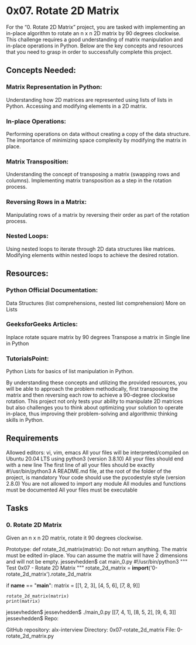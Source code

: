 # 0x07. Rotate 2D Matrix
For the “0. Rotate 2D Matrix” project, you are tasked with implementing an in-place algorithm to rotate an n x n 2D matrix by 90 degrees clockwise. This challenge requires a good understanding of matrix manipulation and in-place operations in Python. Below are the key concepts and resources that you need to grasp in order to successfully complete this project.

## Concepts Needed:

### Matrix Representation in Python:
Understanding how 2D matrices are represented using lists of lists in Python.
Accessing and modifying elements in a 2D matrix.

### In-place Operations:
Performing operations on data without creating a copy of the data structure.
The importance of minimizing space complexity by modifying the matrix in place.

### Matrix Transposition:
Understanding the concept of transposing a matrix (swapping rows and columns).
Implementing matrix transposition as a step in the rotation process.

### Reversing Rows in a Matrix:
Manipulating rows of a matrix by reversing their order as part of the rotation process.

### Nested Loops:
Using nested loops to iterate through 2D data structures like matrices.
Modifying elements within nested loops to achieve the desired rotation.

## Resources:
### Python Official Documentation:
Data Structures (list comprehensions, nested list comprehension)
More on Lists

### GeeksforGeeks Articles:
Inplace rotate square matrix by 90 degrees
Transpose a matrix in Single line in Python

### TutorialsPoint:
Python Lists for basics of list manipulation in Python.

By understanding these concepts and utilizing the provided resources, you will be able to approach the problem methodically, first transposing the matrix and then reversing each row to achieve a 90-degree clockwise rotation. This project not only tests your ability to manipulate 2D matrices but also challenges you to think about optimizing your solution to operate in-place, thus improving their problem-solving and algorithmic thinking skills in Python.

## Requirements
Allowed editors: vi, vim, emacs
All your files will be interpreted/compiled on Ubuntu 20.04 LTS using python3 (version 3.8.10)
All your files should end with a new line
The first line of all your files should be exactly #!/usr/bin/python3
A README.md file, at the root of the folder of the project, is mandatory
Your code should use the pycodestyle style (version 2.8.0)
You are not allowed to import any module
All modules and functions must be documented
All your files must be executable

## Tasks
### 0. Rotate 2D Matrix
Given an n x n 2D matrix, rotate it 90 degrees clockwise.

Prototype: def rotate_2d_matrix(matrix):
Do not return anything. The matrix must be edited in-place.
You can assume the matrix will have 2 dimensions and will not be empty.
jessevhedden$ cat main_0.py
#!/usr/bin/python3
"""
Test 0x07 - Rotate 2D Matrix
"""
rotate_2d_matrix = __import__('0-rotate_2d_matrix').rotate_2d_matrix

if __name__ == "__main__":
    matrix = [[1, 2, 3],
              [4, 5, 6],
              [7, 8, 9]]

    rotate_2d_matrix(matrix)
    print(matrix)

jessevhedden$
jessevhedden$ ./main_0.py
[[7, 4, 1],
[8, 5, 2],
[9, 6, 3]]
jessevhedden$
Repo:

GitHub repository: alx-interview
Directory: 0x07-rotate_2d_matrix
File: 0-rotate_2d_matrix.py
